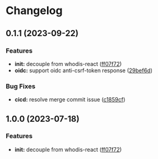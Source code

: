 # Changelog

## 0.1.1 (2023-09-22)


### Features

* **init:** decouple from whodis-react ([ff07f72](https://github.com/whodisio/whodis-react-storage-browser/commit/ff07f72e6fa0658632d55460f0cf2adafa9b10d2))
* **oidc:** support oidc anti-csrf-token response ([29bef6d](https://github.com/whodisio/whodis-react-storage-browser/commit/29bef6dcc579110094781659432774340f69a3ef))


### Bug Fixes

* **cicd:** resolve merge commit issue ([c1859cf](https://github.com/whodisio/whodis-react-storage-browser/commit/c1859cf4118a38e685201d247587c5cca7906667))

## 1.0.0 (2023-07-18)


### Features

* **init:** decouple from whodis-react ([ff07f72](https://github.com/whodisio/whodis-react-storage-browser/commit/ff07f72e6fa0658632d55460f0cf2adafa9b10d2))
